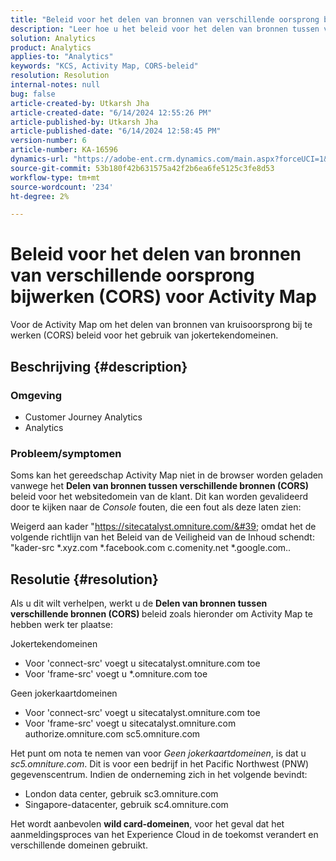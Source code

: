 ```yaml
---
title: "Beleid voor het delen van bronnen van verschillende oorsprong bijwerken (CORS) voor Activity Map"
description: "Leer hoe u het beleid voor het delen van bronnen tussen verschillende oorsprong aanpast om het gereedschap Activity Map te gebruiken."
solution: Analytics
product: Analytics
applies-to: "Analytics"
keywords: "KCS, Activity Map, CORS-beleid"
resolution: Resolution
internal-notes: null
bug: false
article-created-by: Utkarsh Jha
article-created-date: "6/14/2024 12:55:26 PM"
article-published-by: Utkarsh Jha
article-published-date: "6/14/2024 12:58:45 PM"
version-number: 6
article-number: KA-16596
dynamics-url: "https://adobe-ent.crm.dynamics.com/main.aspx?forceUCI=1&pagetype=entityrecord&etn=knowledgearticle&id=6c7e5f5a-4d2a-ef11-840a-00224809e160"
source-git-commit: 53b180f42b631575a42f2b6ea6fe5125c3fe8d53
workflow-type: tm+mt
source-wordcount: '234'
ht-degree: 2%

---
```


# Beleid voor het delen van bronnen van verschillende oorsprong bijwerken (CORS) voor Activity Map


Voor de Activity Map om het delen van bronnen van kruisoorsprong bij te werken (CORS)<b> </b>beleid voor het gebruik van jokertekendomeinen.

## Beschrijving {#description}


### <b>Omgeving </b>

- Customer Journey Analytics
- Analytics




### <b>Probleem/symptomen</b>

Soms kan het gereedschap Activity Map niet in de browser worden geladen vanwege het <b>Delen van bronnen tussen verschillende bronnen (CORS)</b> beleid voor het websitedomein van de klant. Dit kan worden gevalideerd door te kijken naar de *Console* fouten, die een fout als deze laten zien:

Weigerd aan kader &quot;https://sitecatalyst.omniture.com/&#39; omdat het de volgende richtlijn van het Beleid van de Veiligheid van de Inhoud schendt: &quot;kader-src \*.xyz.com \*.facebook.com c.comenity.net \*.google.com..


## Resolutie {#resolution}


Als u dit wilt verhelpen, werkt u de <b>Delen van bronnen tussen verschillende bronnen (CORS) </b>beleid zoals hieronder om Activity Map te hebben werk ter plaatse:

Jokertekendomeinen

- Voor &#39;connect-src&#39; voegt u sitecatalyst.omniture.com toe
- Voor &#39;frame-src&#39; voegt u \*.omniture.com toe


Geen jokerkaartdomeinen

- Voor &#39;connect-src&#39; voegt u sitecatalyst.omniture.com toe
- Voor &#39;frame-src&#39; voegt u sitecatalyst.omniture.com authorize.omniture.com sc5.omniture.com


Het punt om nota te nemen van voor *Geen jokerkaartdomeinen*, is dat u *sc5.omniture.com*. Dit is voor een bedrijf in het Pacific Northwest (PNW) gegevenscentrum. Indien de onderneming zich in het volgende bevindt:

- London data center, gebruik sc3.omniture.com
- Singapore-datacenter, gebruik sc4.omniture.com


Het wordt aanbevolen <b>wild card-domeinen</b>, voor het geval dat het aanmeldingsproces van het Experience Cloud in de toekomst verandert en verschillende domeinen gebruikt.
